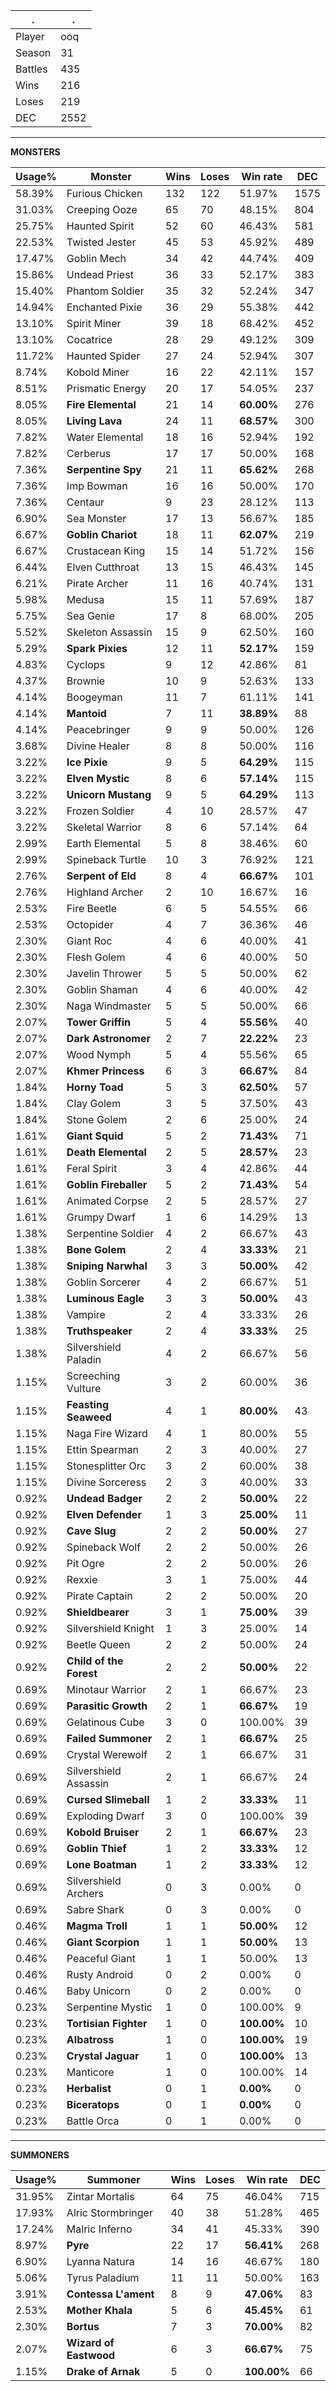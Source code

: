 .|.
|-|-
Player|ooq
Season|31
Battles|435
Wins|216
Loses|219
DEC|2552

---
**MONSTERS**

Usage%|Monster|Wins|Loses|Win rate|DEC|
-|-|-|-|-|-|
58.39%|Furious Chicken|132|122|51.97%|1575|
31.03%|Creeping Ooze|65|70|48.15%|804|
25.75%|Haunted Spirit|52|60|46.43%|581|
22.53%|Twisted Jester|45|53|45.92%|489|
17.47%|Goblin Mech|34|42|44.74%|409|
15.86%|Undead Priest|36|33|52.17%|383|
15.40%|Phantom Soldier|35|32|52.24%|347|
14.94%|Enchanted Pixie|36|29|55.38%|442|
13.10%|Spirit Miner|39|18|68.42%|452|
13.10%|Cocatrice|28|29|49.12%|309|
11.72%|Haunted Spider|27|24|52.94%|307|
8.74%|Kobold Miner|16|22|42.11%|157|
8.51%|Prismatic Energy|20|17|54.05%|237|
8.05%|**Fire Elemental**|21|14|**60.00%**|276|
8.05%|**Living Lava**|24|11|**68.57%**|300|
7.82%|Water Elemental|18|16|52.94%|192|
7.82%|Cerberus|17|17|50.00%|168|
7.36%|**Serpentine Spy**|21|11|**65.62%**|268|
7.36%|Imp Bowman|16|16|50.00%|170|
7.36%|Centaur|9|23|28.12%|113|
6.90%|Sea Monster|17|13|56.67%|185|
6.67%|**Goblin Chariot**|18|11|**62.07%**|219|
6.67%|Crustacean King|15|14|51.72%|156|
6.44%|Elven Cutthroat|13|15|46.43%|145|
6.21%|Pirate Archer|11|16|40.74%|131|
5.98%|Medusa|15|11|57.69%|187|
5.75%|Sea Genie|17|8|68.00%|205|
5.52%|Skeleton Assassin|15|9|62.50%|160|
5.29%|**Spark Pixies**|12|11|**52.17%**|159|
4.83%|Cyclops|9|12|42.86%|81|
4.37%|Brownie|10|9|52.63%|133|
4.14%|Boogeyman|11|7|61.11%|141|
4.14%|**Mantoid**|7|11|**38.89%**|88|
4.14%|Peacebringer|9|9|50.00%|126|
3.68%|Divine Healer|8|8|50.00%|116|
3.22%|**Ice Pixie**|9|5|**64.29%**|115|
3.22%|**Elven Mystic**|8|6|**57.14%**|115|
3.22%|**Unicorn Mustang**|9|5|**64.29%**|113|
3.22%|Frozen Soldier|4|10|28.57%|47|
3.22%|Skeletal Warrior|8|6|57.14%|64|
2.99%|Earth Elemental|5|8|38.46%|60|
2.99%|Spineback Turtle|10|3|76.92%|121|
2.76%|**Serpent of Eld**|8|4|**66.67%**|101|
2.76%|Highland Archer|2|10|16.67%|16|
2.53%|Fire Beetle|6|5|54.55%|66|
2.53%|Octopider|4|7|36.36%|46|
2.30%|Giant Roc|4|6|40.00%|41|
2.30%|Flesh Golem|4|6|40.00%|50|
2.30%|Javelin Thrower|5|5|50.00%|62|
2.30%|Goblin Shaman|4|6|40.00%|42|
2.30%|Naga Windmaster|5|5|50.00%|66|
2.07%|**Tower Griffin**|5|4|**55.56%**|40|
2.07%|**Dark Astronomer**|2|7|**22.22%**|23|
2.07%|Wood Nymph|5|4|55.56%|65|
2.07%|**Khmer Princess**|6|3|**66.67%**|84|
1.84%|**Horny Toad**|5|3|**62.50%**|57|
1.84%|Clay Golem|3|5|37.50%|43|
1.84%|Stone Golem|2|6|25.00%|24|
1.61%|**Giant Squid**|5|2|**71.43%**|71|
1.61%|**Death Elemental**|2|5|**28.57%**|23|
1.61%|Feral Spirit|3|4|42.86%|44|
1.61%|**Goblin Fireballer**|5|2|**71.43%**|54|
1.61%|Animated Corpse|2|5|28.57%|27|
1.61%|Grumpy Dwarf|1|6|14.29%|13|
1.38%|Serpentine Soldier|4|2|66.67%|43|
1.38%|**Bone Golem**|2|4|**33.33%**|21|
1.38%|**Sniping Narwhal**|3|3|**50.00%**|42|
1.38%|Goblin Sorcerer|4|2|66.67%|51|
1.38%|**Luminous Eagle**|3|3|**50.00%**|43|
1.38%|Vampire|2|4|33.33%|26|
1.38%|**Truthspeaker**|2|4|**33.33%**|25|
1.38%|Silvershield Paladin|4|2|66.67%|56|
1.15%|Screeching Vulture|3|2|60.00%|36|
1.15%|**Feasting Seaweed**|4|1|**80.00%**|43|
1.15%|Naga Fire Wizard|4|1|80.00%|55|
1.15%|Ettin Spearman|2|3|40.00%|27|
1.15%|Stonesplitter Orc|3|2|60.00%|38|
1.15%|Divine Sorceress|2|3|40.00%|33|
0.92%|**Undead Badger**|2|2|**50.00%**|22|
0.92%|**Elven Defender**|1|3|**25.00%**|11|
0.92%|**Cave Slug**|2|2|**50.00%**|27|
0.92%|Spineback Wolf|2|2|50.00%|26|
0.92%|Pit Ogre|2|2|50.00%|26|
0.92%|Rexxie|3|1|75.00%|44|
0.92%|Pirate Captain|2|2|50.00%|20|
0.92%|**Shieldbearer**|3|1|**75.00%**|39|
0.92%|Silvershield Knight|1|3|25.00%|14|
0.92%|Beetle Queen|2|2|50.00%|24|
0.92%|**Child of the Forest**|2|2|**50.00%**|22|
0.69%|Minotaur Warrior|2|1|66.67%|23|
0.69%|**Parasitic Growth**|2|1|**66.67%**|19|
0.69%|Gelatinous Cube|3|0|100.00%|39|
0.69%|**Failed Summoner**|2|1|**66.67%**|25|
0.69%|Crystal Werewolf|2|1|66.67%|31|
0.69%|Silvershield Assassin|2|1|66.67%|24|
0.69%|**Cursed Slimeball**|1|2|**33.33%**|11|
0.69%|Exploding Dwarf|3|0|100.00%|39|
0.69%|**Kobold Bruiser**|2|1|**66.67%**|23|
0.69%|**Goblin Thief**|1|2|**33.33%**|12|
0.69%|**Lone Boatman**|1|2|**33.33%**|12|
0.69%|Silvershield Archers|0|3|0.00%|0|
0.69%|Sabre Shark|0|3|0.00%|0|
0.46%|**Magma Troll**|1|1|**50.00%**|12|
0.46%|**Giant Scorpion**|1|1|**50.00%**|13|
0.46%|Peaceful Giant|1|1|50.00%|13|
0.46%|Rusty Android|0|2|0.00%|0|
0.46%|Baby Unicorn|0|2|0.00%|0|
0.23%|Serpentine Mystic|1|0|100.00%|9|
0.23%|**Tortisian Fighter**|1|0|**100.00%**|10|
0.23%|**Albatross**|1|0|**100.00%**|19|
0.23%|**Crystal Jaguar**|1|0|**100.00%**|13|
0.23%|Manticore|1|0|100.00%|14|
0.23%|**Herbalist**|0|1|**0.00%**|0|
0.23%|**Biceratops**|0|1|**0.00%**|0|
0.23%|Battle Orca|0|1|0.00%|0|

---
**SUMMONERS**

Usage%|Summoner|Wins|Loses|Win rate|DEC|
-|-|-|-|-|-|
31.95%|Zintar Mortalis|64|75|46.04%|715|
17.93%|Alric Stormbringer|40|38|51.28%|465|
17.24%|Malric Inferno|34|41|45.33%|390|
8.97%|**Pyre**|22|17|**56.41%**|268|
6.90%|Lyanna Natura|14|16|46.67%|180|
5.06%|Tyrus Paladium|11|11|50.00%|163|
3.91%|**Contessa L'ament**|8|9|**47.06%**|83|
2.53%|**Mother Khala**|5|6|**45.45%**|61|
2.30%|**Bortus**|7|3|**70.00%**|82|
2.07%|**Wizard of Eastwood**|6|3|**66.67%**|75|
1.15%|**Drake of Arnak**|5|0|**100.00%**|66|
